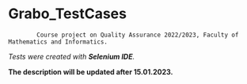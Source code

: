 # Grabo_TestCases
            Course project on Quality Assurance 2022/2023, Faculty of Mathematics and Informatics.
            
 _Tests were created with **Selenium IDE**._
 
 
 
 **The description will be updated after 15.01.2023.**
